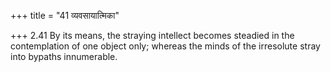 +++
title = "41 व्यवसायात्मिका"

+++
2.41 By its means, the straying intellect becomes steadied in the
contemplation of one object only; whereas the minds of the irresolute
stray into bypaths innumerable.
